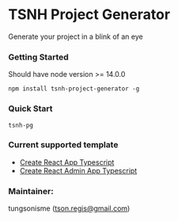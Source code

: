 # TSNH Project Generator

Generate your project in a blink of an eye

### Getting Started
Should have node version >= 14.0.0

`npm install tsnh-project-generator -g`

### Quick Start
`tsnh-pg`

### Current supported template
- [Create React App Typescript](https://github.com/tungsonisme/tsnh-project-generator/templates/cra-ts)
- [Create React Admin App Typescript](https://github.com/tungsonisme/tsnh-project-generator/templates/cra-ts-admin)

### Maintainer: 
tungsonisme (tson.regis@gmail.com)